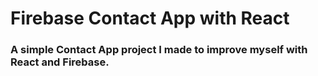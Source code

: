 # Firebase Contact App with React
### A simple Contact App project I made to improve myself with React and Firebase.
